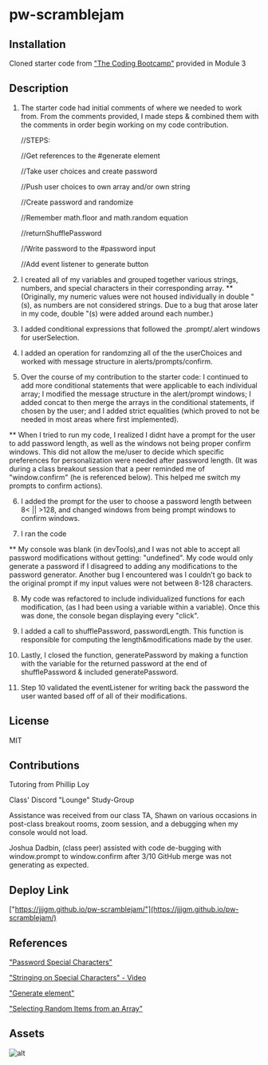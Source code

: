 # pw-scramblejam


## Installation

Cloned starter code from ["The Coding Bootcamp"](https://github.com/coding-boot-camp/friendly-parakeet) 
provided in Module 3


## Description

1. The starter code had initial comments of where we needed to work from. From the comments provided, I made steps & combined them with the comments in order begin working on my code contribution. 


    //STEPS:

    //Get references to the #generate element

    //Take user choices and create password

    //Push user choices to own array and/or own string

    //Create password and randomize

    //Remember math.floor and math.random equation

    //returnShufflePassword

    //Write password to the #password input

    //Add event listener to generate button


2. I created all of my variables and grouped together various strings, numbers, and special characters in their corresponding array.
** (Originally, my numeric values were not housed individually in double "(s), as numbers are not considered strings. Due to a bug that arose later in my code, double "(s) were added around each number.) 


3. I added conditional expressions that followed the .prompt/.alert windows for userSelection.


4. I added an operation for randomzing all of the the userChoices and worked with message structure in alerts/prompts/confirm.


5. Over the course of my contribution to the starter code: I continued to add more conditional statements that were applicable to each individual array; I modified the message structure in the alert/prompt windows; I added concat to then merge the arrays in the conditional statements, if chosen by the user; and I added strict equalities (which proved to not be needed in most areas where first implemented).

** When I tried to run my code, I realized I didnt have a prompt for the user to add password length, as well as the windows not being proper confirm windows. This did not allow the me/user to decide which specific preferences for personalization were needed after password length. 
(It was during a class breakout session that a peer reminded me of "window.confirm" (he is referenced below). This helped me switch my prompts to confirm actions).

6. I added the prompt for the user to choose a password length between 8< || >128, and changed windows from being prompt windows to confirm windows.


7. I ran the code

** My console was blank (in devTools),and I was not able to accept all password modifications without getting: "undefined". My code would only generate a password if I disagreed to adding any modifications to the password generator. Another bug I encountered was I couldn’t go back to the original prompt if my input values were not between 8-128 characters.

8. My code was refactored to include individualized functions for each modification, (as I had been using a variable within a variable). Once this was done, the console began displaying every "click".

9. I added a call to shufflePassword, passwordLength. This function is responsible for computing the length&modifications made by the user.

10. Lastly, I closed the function, generatePassword by making a function with the variable for the returned password at the end of shufflePassword & included generatePassword.

11. Step 10 validated the eventListener for writing back the password the user wanted based off of all of their modifications.

## License
MIT

## Contributions

Tutoring from Phillip Loy

Class' Discord "Lounge" Study-Group

Assistance was received from our class TA, Shawn on various occasions in post-class breakout rooms, zoom session, and a debugging when my console would not load.

Joshua Dadbin, (class peer) assisted with code de-bugging with window.prompt to window.confirm after 3/10 GitHub merge was not generating as expected.


## Deploy Link
["https://jjjgm.github.io/pw-scramblejam/"](https://jjjgm.github.io/pw-scramblejam/)

## References
["Password Special Characters"](https://owasp.org/www-community/password-special-characters)

["Stringing on Special Characters" - Video](https://youtu.be/PRmTHiwTvts)

["Generate element"](https://developer.mozilla.org/en-US/docs/Web/API/Document/createElement)

["Selecting Random Items from an Array"](https://css-tricks.com/snippets/javascript/select-random-item-array/)


## Assets

![alt](linkhere)
